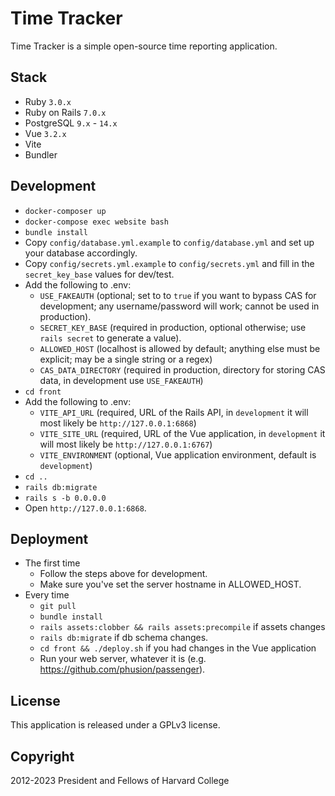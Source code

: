 # Time Tracker

Time Tracker is a simple open-source time reporting application.

## Stack
* Ruby `3.0.x`
* Ruby on Rails `7.0.x`
* PostgreSQL `9.x` - `14.x`
* Vue `3.2.x`
* Vite
* Bundler

## Development

* `docker-composer up`
* `docker-compose exec website bash`
* `bundle install`
* Copy `config/database.yml.example` to `config/database.yml` and set up your database accordingly.
* Copy `config/secrets.yml.example` to `config/secrets.yml` and fill in the `secret_key_base` values for dev/test.
* Add the following to .env:
  * `USE_FAKEAUTH` (optional; set to to `true` if you want to bypass CAS for development; any username/password will work; cannot be used in production).
  * `SECRET_KEY_BASE` (required in production, optional otherwise; use `rails secret` to generate a value).
  * `ALLOWED_HOST` (localhost is allowed by default; anything else must be explicit; may be a single string or a regex)
  * `CAS_DATA_DIRECTORY` (required in production, directory for storing CAS data, in development use `USE_FAKEAUTH`)
* `cd front`
* Add the following to .env:
  * `VITE_API_URL` (required, URL of the Rails API, in `development` it will most likely be `http://127.0.0.1:6868`)
  * `VITE_SITE_URL` (required, URL of the Vue application, in `development` it will most likely be `http://127.0.0.1:6767`)
  * `VITE_ENVIRONMENT` (optional, Vue application environment, default is `development`)
* `cd ..`
* `rails db:migrate`
* `rails s -b 0.0.0.0`
* Open `http://127.0.0.1:6868`.

## Deployment

* The first time
  * Follow the steps above for development.
  * Make sure you've set the server hostname in ALLOWED_HOST.
* Every time
  * `git pull`
  * `bundle install`
  * `rails assets:clobber && rails assets:precompile` if assets changes
  * `rails db:migrate` if db schema changes.
  * `cd front && ./deploy.sh` if you had changes in the Vue application
  * Run your web server, whatever it is (e.g. https://github.com/phusion/passenger).

## License

This application is released under a GPLv3 license.

## Copyright

2012-2023 President and Fellows of Harvard College
